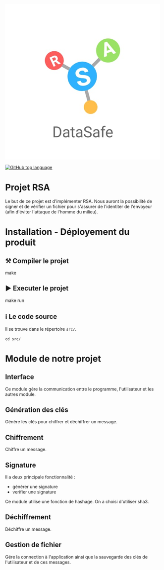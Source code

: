 ![RSA-Database](features/rsa_logo.png)

[![GitHub top language](https://img.shields.io/github/languages/top/RSA-Datasafe/RSA-Datasafe)](https://github.com/RSA-DataSafe/RSA-DataSafe)

# Projet RSA

Le but de ce projet est d'implémenter RSA. Nous auront la possibilité de signer et de vérifier un fichier pour s'assurer de l'identiter de l'envoyeur (afin d'éviter l'attaque de l'homme du milieu). 

# Installation - Déployement du produit 

## ⚒ Compiler le projet

make

## ▶ Executer le projet

make run

## ℹ Le code source

Il se trouve dans le répertoire `src/`.

`cd src/`

# Module de notre projet

## Interface

Ce module gère la communication entre le programme, l'utilisateur et les autres module.

## Génération des clés

Génère les clés pour chiffrer et déchiffrer un message.

## Chiffrement

Chiffre un message.

## Signature

Il a deux principale fonctionnalité :
<ul>
	<li>générer une signature</li>
	<li>verifier une signature</li>
</ul>
Ce module utilise une fonction de hashage. On a choisi d'utiliser sha3.

## Déchiffrement

Déchiffre un message.

## Gestion de fichier

Gére la connection à l'application ainsi que la sauvegarde des clés de l'utilisateur et de ces messages.
